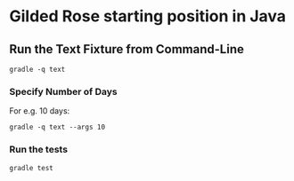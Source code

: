 # Gilded Rose starting position in Java

## Run the Text Fixture from Command-Line

```
gradle -q text
```

### Specify Number of Days

For e.g. 10 days:

```
gradle -q text --args 10
```

### Run the tests

```
gradle test
```
